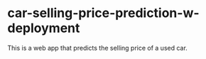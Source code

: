 # car-selling-price-prediction-w-deployment
This is a web app that predicts the selling price of a used car.
